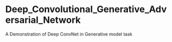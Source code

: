 # Deep_Convolutional_Generative_Adversarial_Network
A Demonstration of Deep ConvNet in Generative model task
